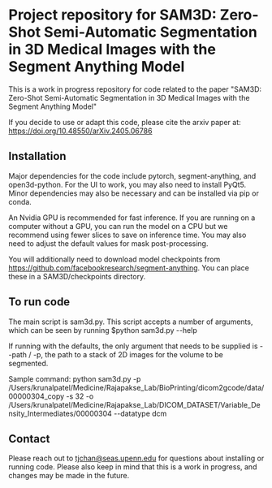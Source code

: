 # Project repository for SAM3D: Zero-Shot Semi-Automatic Segmentation in 3D Medical Images with the Segment Anything Model

This is a work in progress repository for code related to the paper "SAM3D: Zero-Shot Semi-Automatic Segmentation in 3D Medical Images with the Segment Anything Model"

If you decide to use or adapt this code, please cite the arxiv paper at: https://doi.org/10.48550/arXiv.2405.06786

## Installation

Major dependencies for the code include pytorch, segment-anything, and open3d-python. For the UI to work, you may also need to install PyQt5. Minor dependencies may also be necessary and can be installed via pip or conda.

An Nvidia GPU is recommended for fast inference. If you are running on a computer without a GPU, you can run the model on a CPU but we recommend using fewer slices to save on inference time. You may also need to adjust the default values for mask post-processing.

You will additionally need to download model checkpoints from https://github.com/facebookresearch/segment-anything. You can place these in a SAM3D/checkpoints directory.

## To run code

The main script is sam3d.py. This script accepts a number of arguments, which can be seen by running $python sam3d.py --help

If running with the defaults, the only argument that needs to be supplied is --path / -p, the path to a stack of 2D images for the volume to be segmented.

Sample command:
python sam3d.py -p /Users/krunalpatel/Medicine/Rajapakse_Lab/BioPrinting/dicom2gcode/data/00000304_copy -s 32 -o /Users/krunalpatel/Medicine/Rajapakse_Lab/DICOM_DATASET/Variable_Density_Intermediates/00000304 --datatype dcm

## Contact

Please reach out to tjchan@seas.upenn.edu for questions about installing or running code. Please also keep in mind that this is a work in progress, and changes may be made in the future.
